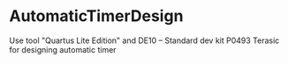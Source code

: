 # AutomaticTimerDesign
 Use tool "Quartus Lite Edition" and DE10 – Standard dev kit P0493 Terasic for designing automatic timer 
